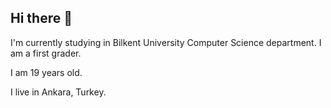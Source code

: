## Hi there 👋 

I'm currently studying in Bilkent University Computer Science department. I am a first grader.

I am 19 years old.

I live in Ankara, Turkey.



<!--
**KaanUZ05/KaanUZ05** is a ✨ _special_ ✨ repository because its `README.md` (this file) appears on your GitHub profile.

Here are some ideas to get you started:

- 🔭 I’m currently working on ...
- 🌱 I’m currently learning ...
- 👯 I’m looking to collaborate on ...
- 🤔 I’m looking for help with ...
- 💬 Ask me about ...
- 📫 How to reach me: ...
- 😄 Pronouns: ...
- ⚡ Fun fact: ...
-->
